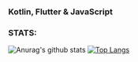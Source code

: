 ### Kotlin, Flutter & JavaScript


### STATS:

![Anurag's github stats](https://github-readme-stats.vercel.app/api?username=FlutterBoyfriend&show_icons=true&theme=radical)
[![Top Langs](https://github-readme-stats.vercel.app/api/top-langs/?username=FlutterBoyfriend)](https://github.com/anuraghazra/github-readme-stats)
